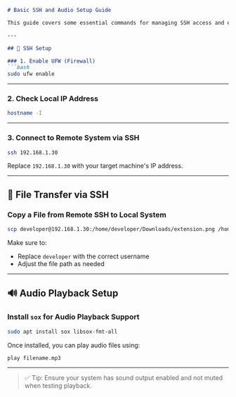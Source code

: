 ```markdown
# Basic SSH and Audio Setup Guide

This guide covers some essential commands for managing SSH access and enabling audio playback on your system.

---

## 🔐 SSH Setup

### 1. Enable UFW (Firewall)
```bash
sudo ufw enable
```

---

### 2. Check Local IP Address
```bash
hostname -I
```

---

### 3. Connect to Remote System via SSH
```bash
ssh 192.168.1.30
```

Replace `192.168.1.30` with your target machine's IP address.

---

## 📁 File Transfer via SSH

### Copy a File from Remote SSH to Local System
```bash
scp developer@192.168.1.30:/home/developer/Downloads/extension.png /home/developer/Downloads/
```

Make sure to:
- Replace `developer` with the correct username
- Adjust the file path as needed

---

## 🔊 Audio Playback Setup

### Install `sox` for Audio Playback Support
```bash
sudo apt install sox libsox-fmt-all
```

Once installed, you can play audio files using:
```bash
play filename.mp3
```

---

> ✅ Tip: Ensure your system has sound output enabled and not muted when testing playback.
```
